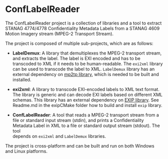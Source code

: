 # ConfLabelReader
The ConfLabelReader project is a collection of libraries and a tool to extract 
STANAG 4774/4778 Confidentiality Metadata Labels from a STANAG 4609 Motion
Imagery stream (MPEG-2 Transport Stream).

The project is composed of multiple sub-projects, which are as follows:

* __LabelDemux__: A library that demultiplexes the MPEG-2 transport stream, and 
extracts the label.  The label is EXI encoded and has to be transcoded to XML
if it needs to be human-readable.  The `exi2xml` library can be used to transcode
the label to XML.  `LabelDemux` library has an external dependency on 
[mp2tp library](https://github.com/jimcavoy/mp2tp), which is needed to be built and installed.

* __exi2xml__: A library to transcode EXI-encoded labels to XML text format.  The library is
generic and can decode EXI labels based on different XML schemas.  This library has 
an external dependency on [EXIP library](https://github.com/rwl/exip).  See Readme.md in the 
exipCMake folder how to build and install `exip` library.

* __ConfLabelReader__: A tool that reads a MPEG-2 transport stream from a file or standard input stream (stdin), and
prints a Confidentiality Metadata Label in XML to a file or standard output stream (stdout).  The tool  
depends on `exi2xml` and `LabelDemux` libraries.

The project is cross-platform and can be built and run on both Windows and
Linux platforms.
